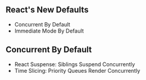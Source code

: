 ## React's New Defaults

- Concurrent By Default
- Immediate Mode By Default

## Concurrent By Default

- React Suspense: Siblings Suspend Concurrently
- Time Slicing: Priority Queues Render Concurrently
